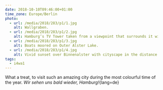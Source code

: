 ```yaml
---
date: 2018-10-10T09:46:00+01:00
time_zone: Europe/Berlin
photo:
  - url: /media/2018/283/p1/1.jpg
    alt: Wallgraben.
  - url: /media/2018/283/p1/2.jpg
    alt: Hamburg’s TV Tower taken from a viewpoint that surrounds it with red leaves.
  - url: /media/2018/283/p1/3.jpg
    alt: Boats moored on Outer Alster Lake.
  - url: /media/2018/283/p1/4.jpg
    alt: Vivid sunset over Binnenalster with cityscape in the distance.
tags:
  - i4wa1
---
```


What a treat, to visit such an amazing city during the most colourful time of the year. _Wir sehen uns bald wieder, Hamburg!_{lang=de}
